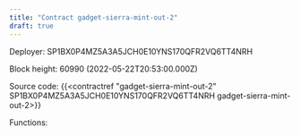 ```yaml
---
title: "Contract gadget-sierra-mint-out-2"
draft: true
---
```

Deployer: SP1BX0P4MZ5A3A5JCH0E10YNS170QFR2VQ6TT4NRH


 



Block height: 60990 (2022-05-22T20:53:00.000Z)

Source code: {{<contractref "gadget-sierra-mint-out-2" SP1BX0P4MZ5A3A5JCH0E10YNS170QFR2VQ6TT4NRH gadget-sierra-mint-out-2>}}

Functions:


